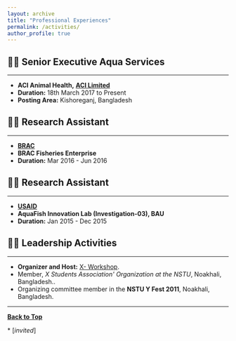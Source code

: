 ```yaml
---
layout: archive
title: "Professional Experiences"
permalink: /activities/
author_profile: true
---
```



## 👨‍💻 Senior Executive Aqua Services 
-------------------------

* **ACI Animal Health,** **[ACI Limited](https://www.aci-bd.com/)**
* **Duration:** 18th March 2017 to Present
* **Posting Area:** Kishoreganj, Bangladesh

## 👨‍💻  Research Assistant
-------------------------

* **[BRAC](http://www.brac.net/)** 
* **BRAC Fisheries Enterprise**
* **Duration:** Mar 2016 - Jun 2016

## 👨‍💻  Research Assistant
-------------------------

* **[USAID](https://www.usaid.gov/)** 
* **AquaFish Innovation Lab (Investigation-03), BAU** 
* **Duration:** Jan 2015 - Dec 2015

## 👨‍⚖️ Leadership Activities
------------------------

- **Organizer and Host:** [X- Workshop](https://imrul-pinak.github.io/).
- Member, *X Students Association' Organization at the NSTU*, Noakhali, Bangladesh.. 
- Organizing committee member in the **NSTU Y Fest 2011**, Noakhali, Bangladesh.

----------------------

[**Back to Top**](#)

\* [*invited*]

